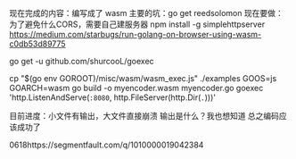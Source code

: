 现在完成的内容：编写成了 wasm
主要的坑：go get reedsolomon
现在要做：为了避免什么CORS，需要自己建服务器
npm install -g simplehttpserver
https://medium.com/starbugs/run-golang-on-browser-using-wasm-c0db53d89775

go get -u github.com/shurcooL/goexec

<script src="static/wasm_exec.js"></script>
<script>
	const go = new Go();
	WebAssembly.instantiateStreaming(fetch("static/main.wasm"), go.importObject)
		.then((result) => go.run(result.instance));
</script>

cp "$(go env GOROOT)/misc/wasm/wasm_exec.js" ./examples
GOOS=js GOARCH=wasm go build -o myencoder.wasm myencoder.go
goexec 'http.ListenAndServe(`:8080`, http.FileServer(http.Dir(`.`)))'

目前进度：小文件有输出，大文件直接崩溃
输出是什么？我也想知道 总之编码应该成功了

0618https://segmentfault.com/q/1010000019042384